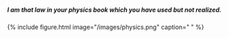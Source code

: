 ##### I am that law in your physics book which you have used but not realized.


{% include figure.html image="/images/physics.png" caption=" " %}


